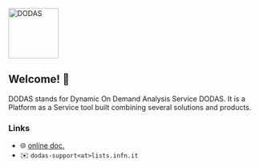 <img src="https://avatars.githubusercontent.com/u/40432807?s=200&v=4" alt="DODAS"
	title="DODAS logo" width="auto" height="100" />

## Welcome! 👋

DODAS stands for Dynamic On Demand Analysis Service DODAS. It is a Platform as a Service tool built combining several solutions and products.

### Links

- :globe_with_meridians: [online doc.](https://dodas-ts.github.io/dodas-doc/)
- :envelope: `dodas-support<at>lists.infn.it`

<!--

**Here are some ideas to get you started:**

🙋‍♀️ A short introduction - what is your organization all about?
🌈 Contribution guidelines - how can the community get involved?
👩‍💻 Useful resources - where can the community find your docs? Is there anything else the community should know?
🍿 Fun facts - what does your team eat for breakfast?
🧙 Remember, you can do mighty things with the power of [Markdown](https://docs.github.com/github/writing-on-github/getting-started-with-writing-and-formatting-on-github/basic-writing-and-formatting-syntax)
-->
